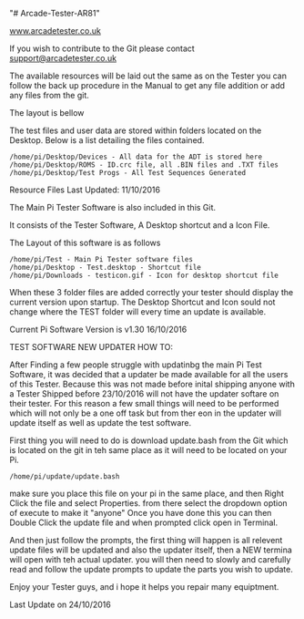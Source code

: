 "# Arcade-Tester-AR81" 

www.arcadetester.co.uk

If you wish to contribute to the Git please contact support@arcadetester.co.uk

The available resources will be laid out the same as on the Tester you can follow the back up procedure in the Manual to get any file addition or add any files from the git.

The layout is bellow

The test files and user data are stored within folders located on the Desktop. Below is a list detailing the files contained.

    /home/pi/Desktop/Devices - All data for the ADT is stored here
    /home/pi/Desktop/ROMS - ID.crc file, all .BIN files and .TXT files
    /home/pi/Desktop/Test Progs - All Test Sequences Generated
	

Resource Files Last Updated: 11/10/2016

The Main Pi Tester Software is also included in this Git. 

It consists of the Tester Software, A Desktop shortcut and a Icon File.

The Layout of this software is as follows

    /home/pi/Test - Main Pi Tester software files
    /home/pi/Desktop - Test.desktop - Shortcut file
    /home/pi/Downloads - testicon.gif - Icon for desktop shortcut file
	
When these 3 folder files are added correctly your tester should display the current version upon startup. 
The Desktop Shortcut and Icon sould not change where the TEST folder will every time an update is available.
	
Current Pi Software Version is v1.30 16/10/2016

TEST SOFTWARE NEW UPDATER HOW TO:

After Finding a few people struggle with updatinbg the main Pi Test Software, it was decided that a updater be made available for all the users of this Tester.
Because this was not made before inital shipping anyone with a Tester Shipped before 23/10/2016 will not have the updater softare on their tester. 
For this reason a few small things will need to be performed which will not only be a one off task but from ther eon in the updater will update itself as well as update the test software.

First thing you will need to do is download update.bash from the Git which is located on the git in teh same place as it will need to be located on your Pi.

	/home/pi/update/update.bash
	
make sure you place this file on your pi in the same place, and then Right Click the file and select Properties. from there select the dropdown option of execute to make it "anyone"
Once you have done this you can then Double Click the update file and when prompted click open in Terminal.

And then just follow the prompts, the first thing will happen is all relevent update files will be updated and also the updater itself, then a NEW termina will open with teh actual updater.
you will then need to slowly and carefully read and follow the update prompts to update the parts you wish to update. 

Enjoy your Tester guys, and i hope it helps you repair many equiptment. 

Last Update on 24/10/2016